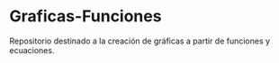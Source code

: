 # Graficas-Funciones
Repositorio destinado a la creación de gráficas a partir de funciones y ecuaciones.
